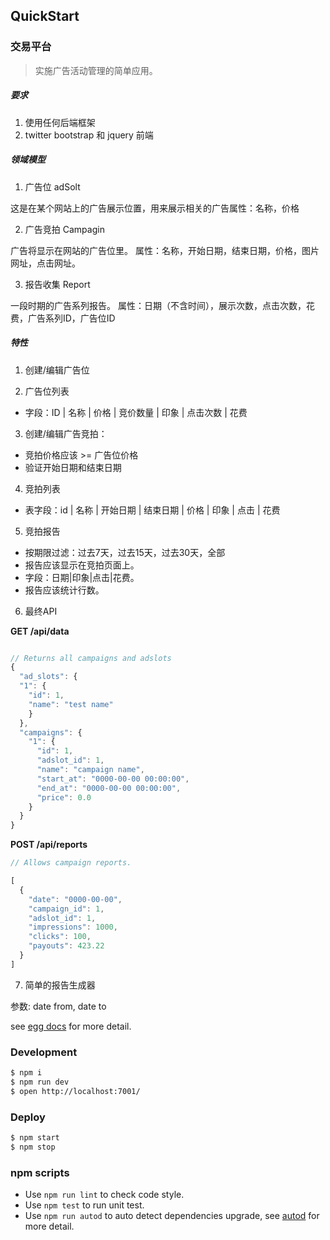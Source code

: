 ## QuickStart

### 交易平台

 >实施广告活动管理的简单应用。


##### 要求
1. 使用任何后端框架
2. twitter bootstrap 和 jquery 前端

##### 领域模型

1. 广告位 adSolt

这是在某个网站上的广告展示位置，用来展示相关的广告属性：名称，价格

2. 广告竞拍 Campagin

广告将显示在网站的广告位里。
属性：名称，开始日期，结束日期，价格，图片网址，点击网址。

3. 报告收集 Report

一段时期的广告系列报告。
属性：日期（不含时间），展示次数，点击次数，花费，广告系列ID，广告位ID

##### 特性

1. 创建/编辑广告位

2. 广告位列表

  -  字段：ID | 名称 | 价格 | 竞价数量 | 印象 | 点击次数 | 花费

3. 创建/编辑广告竞拍：

 - 竞拍价格应该 >= 广告位价格
 - 验证开始日期和结束日期

4. 竞拍列表

 - 表字段：id | 名称 | 开始日期 | 结束日期 | 价格 | 印象 | 点击 | 花费

5. 竞拍报告

 - 按期限过滤：过去7天，过去15天，过去30天，全部
 - 报告应该显示在竞拍页面上。
 - 字段：日期|印象|点击|花费。
 - 报告应该统计行数。


6. 最终API

**GET /api/data** 

```javascript

// Returns all campaigns and adslots
{
  "ad_slots": {
  "1": {
    "id": 1,
    "name": "test name" 
    }
  }, 
  "campaigns": {
    "1": {
      "id": 1,
      "adslot_id": 1,
      "name": "campaign name", 
      "start_at": "0000-00-00 00:00:00", 
      "end_at": "0000-00-00 00:00:00", 
      "price": 0.0
    } 
  }
}

```

 **POST /api/reports**

```javascript
// Allows campaign reports.

[
  {
    "date": "0000-00-00",
    "campaign_id": 1, 
    "adslot_id": 1, 
    "impressions": 1000, 
    "clicks": 100,
    "payouts": 423.22
  } 
]

```

7. 简单的报告生成器

参数: date from, date to

see [egg docs][egg] for more detail.

### Development

```bash
$ npm i
$ npm run dev
$ open http://localhost:7001/
```

### Deploy

```bash
$ npm start
$ npm stop
```

### npm scripts

- Use `npm run lint` to check code style.
- Use `npm test` to run unit test.
- Use `npm run autod` to auto detect dependencies upgrade, see [autod](https://www.npmjs.com/package/autod) for more detail.


[egg]: https://eggjs.org
